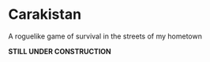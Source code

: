 # Carakistan

A roguelike game of survival in the streets of my hometown

**STILL UNDER CONSTRUCTION**